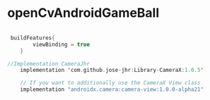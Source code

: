 # openCvAndroidGameBall

```kotlin

 buildFeatures{
        viewBinding = true
    }

```

```kotlin
//Implementation CameraJhr
    implementation 'com.github.jose-jhr:Library-CameraX:1.0.5'

    // If you want to additionally use the CameraX View class
    implementation "androidx.camera:camera-view:1.0.0-alpha21"

```

